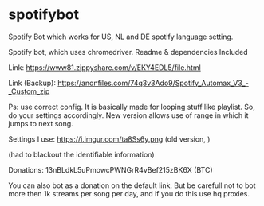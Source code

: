 # spotifybot
Spotify Bot which works for US, NL and DE spotify language setting.

Spotify bot, which uses chromedriver.
Readme & dependencies Included


Link: https://www81.zippyshare.com/v/EKY4EDL5/file.html

Link (Backup): https://anonfiles.com/74q3v3Ado9/Spotify_Automax_V3_-_Custom_zip

Ps: use correct config. It is basically made for looping stuff like playlist. So, do your settings accordingly.
New version allows use of range in which it jumps to next song.

Settings I use: https://i.imgur.com/ta8Ss6y.png (old version, )

(had to blackout the identifiable information)


Donations: 13nBLdkL5uPmowcPWNGrR4vBef215zBK6X (BTC)

You can also bot as a donation on the default link. But be carefull not to bot more then 1k streams per song per day, and if you do this use hq proxies.
